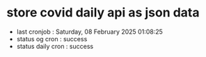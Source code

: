 # store covid daily api as json data

- last cronjob : Saturday, 08 February 2025 01:08:25
- status og cron : success
- status daily cron : success
      
      